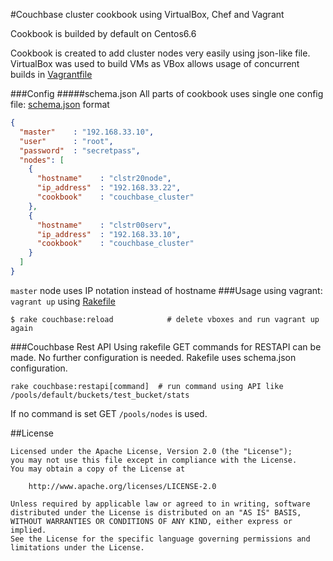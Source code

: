 #Couchbase cluster cookbook using VirtualBox, Chef and Vagrant

Cookbook is builded by default on Centos6.6

Cookbook is created to add cluster nodes very easily using json-like file.
VirtualBox was used to build VMs as VBox allows usage of concurrent builds in
[Vagrantfile](../master/Vagrantfile)

###Config
#####schema.json
All parts of cookbook uses single one config file:
[schema.json](../master/cookbooks/couchbase_cluster/files/schema.json) format
```json
{
  "master"    : "192.168.33.10",
  "user"      : "root",
  "password"  : "secretpass",
  "nodes": [
    {
      "hostname"    : "clstr20node",
      "ip_address"  : "192.168.33.22",
      "cookbook"    : "couchbase_cluster"
    },
    {
      "hostname"    : "clstr00serv",
      "ip_address"  : "192.168.33.10",
      "cookbook"    : "couchbase_cluster"
    }
  ]
}
```
`master` node uses IP notation instead of hostname
###Usage
using vagrant: `vagrant up`
using [Rakefile](../master/Rakefile)
```shell
$ rake couchbase:reload            # delete vboxes and run vagrant up again
```

###Couchbase Rest API
Using rakefile GET commands for RESTAPI can be made. No further configuration is
needed. Rakefile uses schema.json configuration.
```shell
rake couchbase:restapi[command]  # run command using API like /pools/default/buckets/test_bucket/stats
```
If no command is set GET `/pools/nodes` is used.

##License
```
Licensed under the Apache License, Version 2.0 (the "License");
you may not use this file except in compliance with the License.
You may obtain a copy of the License at

    http://www.apache.org/licenses/LICENSE-2.0

Unless required by applicable law or agreed to in writing, software
distributed under the License is distributed on an "AS IS" BASIS,
WITHOUT WARRANTIES OR CONDITIONS OF ANY KIND, either express or implied.
See the License for the specific language governing permissions and
limitations under the License.
```
